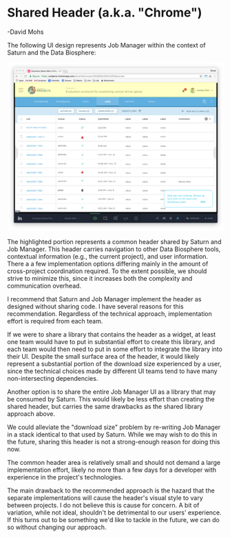 # Shared Header (a.k.a. "Chrome")
-David Mohs

The following UI design represents Job Manager within the context of Saturn and the Data Biosphere:

![Job Manager Design](db-placement.design.png)

The highlighted portion represents a common header shared by Saturn and Job Manager. This header carries navigation to other Data Biosphere tools, contextual information (e.g., the current project), and user information. There a a few implementation options differing mainly in the amount of cross-project coordination required. To the extent possible, we should strive to minimize this, since it increases both the complexity and communication overhead.

I recommend that Saturn and Job Manager implement the header as designed without sharing code. I have several reasons for this recommendation. Regardless of the technical approach, implementation effort is required from each team.

If we were to share a library that contains the header as a widget, at least one team would have to put in substantial effort to create this library, and each team would then need to put in some effort to integrate the library into their UI. Despite the small surface area of the header, it would likely represent a substantial portion of the download size experienced by a user, since the technical choices made by different UI teams tend to have many non-intersecting dependencies.

Another option is to share the entire Job Manager UI as a library that may be consumed by Saturn. This would likely be less effort than creating the shared header, but carries the same drawbacks as the shared library approach above.

We could alleviate the "download size" problem by re-writing Job Manager in a stack identical to that used by Saturn. While we may wish to do this in the future, sharing this header is not a strong-enough reason for doing this now.

The common header area is relatively small and should not demand a large implementation effort, likely no more than a few days for a developer with experience in the project's technologies.

The main drawback to the recommended approach is the hazard that the separate implementations will cause the header's visual style to vary between projects. I do not believe this is cause for concern. A bit of variation, while not ideal, shouldn't be detrimental to our users' experience. If this turns out to be something we'd like to tackle in the future, we can do so without changing our approach.
